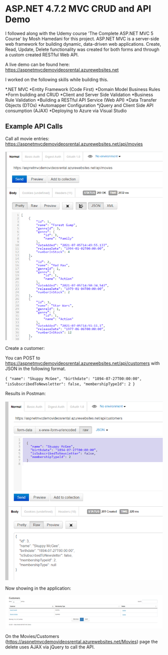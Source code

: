 # ASP.NET 4.7.2 MVC CRUD and API Demo

I followed along with the Udemy course 'The Complete ASP.NET MVC 5 Course' by Mosh Hamedani for this project. ASP.NET MVC is a server-side web framework for building dynamic, data-driven web applications. Create, Read, Update, Delete functionality was created for both forms and through a custom created RESTful Web API.

A live demo can be found here: https://aspnetmvcdemovideosrental.azurewebsites.net

I worked on the following skills while building this. 

*.NET MVC
*Entity Framework (Code First)
*Domain Model Business Rules
*Form building and CRUD
*Client and Server Side Validation
*Business Rule Validation
*Building a RESTful API Service (Web API)
*Data Transfer Objects (DTOs)
*Automapper Configuration
*jQuery and Client Side API consumption (AJAX)
*Deploying to Azure via Visual Studio

## Example API Calls

Call all movie entries: https://aspnetmvcdemovideosrental.azurewebsites.net/api/movies

![Screenshot](./Video-Rental/Content/Images/postman-all-movies.png)

Create a customer: 

You can POST to https://aspnetmvcdemovideosrental.azurewebsites.net/api/customers with JSON in the following format. 

`{
    "name": "Skuppy McGee",
    "birthdate": "1894-07-27T00:00:00",
    "isSubscribedToNewsletter": false,
    "membershipTypeId": 2
  }`

Results in Postman:

![Screenshot](./Video-Rental/Content/Images/postman-create-customer.png)

Now showing in the application:

![Screenshot](./Video-Rental/Content/Images/customer-created.png)

On the Movies/Customers (https://aspnetmvcdemovideosrental.azurewebsites.net/Movies) page the delete uses AJAX via jQuery to call the API.
